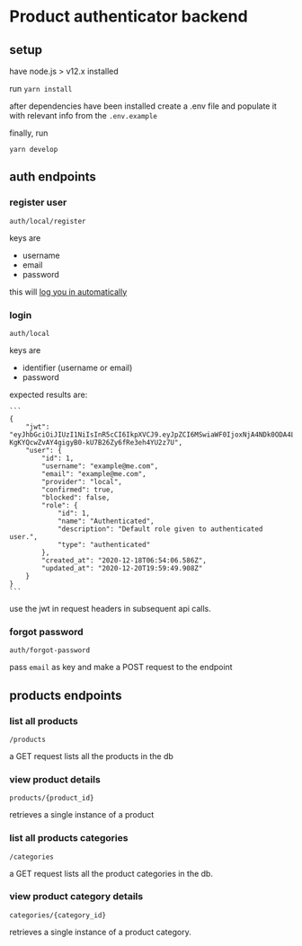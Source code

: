 # Product authenticator backend

## setup

have node.js > v12.x installed

run `yarn install`

after dependencies have been installed
create a .env file and populate it with relevant info from the `.env.example`

finally, run

`yarn develop`

## auth endpoints

### register user

    auth/local/register

keys are

* username
* email
* password

this will [log you in automatically](#login)

### login

    auth/local

keys are

* identifier (username or email)
* password

expected results are:

    ```
    {
        "jwt": "eyJhbGciOiJIUzI1NiIsInR5cCI6IkpXVCJ9.eyJpZCI6MSwiaWF0IjoxNjA4NDk0ODA4LCJleHAiOjE2MTEwODY4MDh9.C-KgKYQcwZvAY4gigyB0-kU7B26Zy6fRe3eh4YU2z7U",
        "user": {
            "id": 1,
            "username": "example@me.com",
            "email": "example@me.com",
            "provider": "local",
            "confirmed": true,
            "blocked": false,
            "role": {
                "id": 1,
                "name": "Authenticated",
                "description": "Default role given to authenticated user.",
                "type": "authenticated"
            },
            "created_at": "2020-12-18T06:54:06.586Z",
            "updated_at": "2020-12-20T19:59:49.908Z"
        }
    }
    ```

use the jwt in request headers in subsequent api calls.

### forgot password

    auth/forgot-password

pass `email` as key and make a POST request to the endpoint

## products endpoints

### list all products

    /products

a GET request lists all the products in the db

### view product details

    products/{product_id}

retrieves a single instance of a product

### list all products categories

    /categories

a GET request lists all the product categories in the db.

### view product category details

    categories/{category_id}

retrieves a single instance of a product category.
